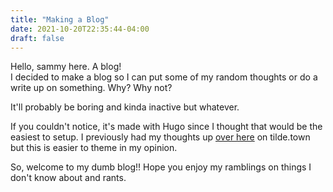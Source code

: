```yaml
---
title: "Making a Blog"
date: 2021-10-20T22:35:44-04:00
draft: false
---
```


Hello, sammy here. A blog!  
I decided to make a blog so I can put some of my random thoughts or do
a write up on something. Why? Why not?

It'll probably be boring and kinda inactive but whatever.

If you couldn't notice, it's made with Hugo since I thought that would be the
easiest to setup. I previously had my thoughts up [over here](https://tilde.town/~sammyette/thoughts/)
on tilde.town but this is easier to theme in my opinion.

So, welcome to my dumb blog!! Hope you enjoy my ramblings on things I don't know about
and rants.
